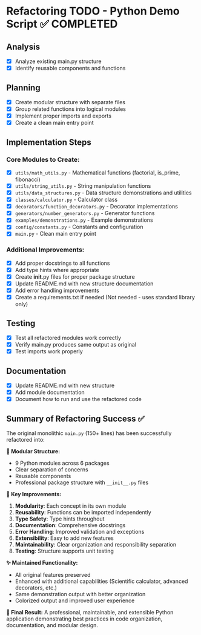 # Refactoring TODO - Python Demo Script ✅ COMPLETED

## Analysis
- [x] Analyze existing main.py structure
- [x] Identify reusable components and functions

## Planning
- [x] Create modular structure with separate files
- [x] Group related functions into logical modules
- [x] Implement proper imports and exports
- [x] Create a clean main entry point

## Implementation Steps

### Core Modules to Create:
- [x] `utils/math_utils.py` - Mathematical functions (factorial, is_prime, fibonacci)
- [x] `utils/string_utils.py` - String manipulation functions
- [x] `utils/data_structures.py` - Data structure demonstrations and utilities
- [x] `classes/calculator.py` - Calculator class
- [x] `decorators/function_decorators.py` - Decorator implementations
- [x] `generators/number_generators.py` - Generator functions
- [x] `examples/demonstrations.py` - Example demonstrations
- [x] `config/constants.py` - Constants and configuration
- [x] `main.py` - Clean main entry point

### Additional Improvements:
- [x] Add proper docstrings to all functions
- [x] Add type hints where appropriate
- [x] Create __init__.py files for proper package structure
- [x] Update README.md with new structure documentation
- [x] Add error handling improvements
- [x] Create a requirements.txt if needed (Not needed - uses standard library only)

## Testing
- [x] Test all refactored modules work correctly
- [x] Verify main.py produces same output as original
- [x] Test imports work properly

## Documentation
- [x] Update README.md with new structure
- [x] Add module documentation
- [x] Document how to run and use the refactored code

## Summary of Refactoring Success ✅

The original monolithic `main.py` (150+ lines) has been successfully refactored into:

**📁 Modular Structure:**
- 9 Python modules across 6 packages
- Clear separation of concerns
- Reusable components
- Professional package structure with `__init__.py` files

**🚀 Key Improvements:**
1. **Modularity**: Each concept in its own module
2. **Reusability**: Functions can be imported independently
3. **Type Safety**: Type hints throughout
4. **Documentation**: Comprehensive docstrings
5. **Error Handling**: Improved validation and exceptions
6. **Extensibility**: Easy to add new features
7. **Maintainability**: Clear organization and responsibility separation
8. **Testing**: Structure supports unit testing

**✨ Maintained Functionality:** 
- All original features preserved
- Enhanced with additional capabilities (Scientific calculator, advanced decorators, etc.)
- Same demonstration output with better organization
- Colorized output and improved user experience

**🎯 Final Result:**
A professional, maintainable, and extensible Python application demonstrating best practices in code organization, documentation, and modular design.
